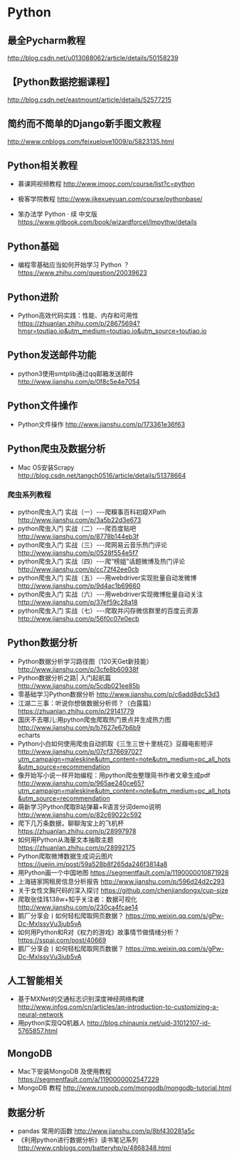 # Python

##  最全Pycharm教程
http://blog.csdn.net/u013088062/article/details/50158239
## 【Python数据挖掘课程】
http://blog.csdn.net/eastmount/article/details/52577215

## 简约而不简单的Django新手图文教程
http://www.cnblogs.com/feixuelove1009/p/5823135.html

## Python相关教程
* 慕课网视频教程
http://www.imooc.com/course/list?c=python
* 极客学院教程
http://www.jikexueyuan.com/course/pythonbase/


* 笨办法学 Python · 续 中文版
https://www.gitbook.com/book/wizardforcel/lmpythw/details

## Python基础
* 编程零基础应当如何开始学习 Python ？
https://www.zhihu.com/question/20039623

## Python进阶
* Python高效代码实践：性能、内存和可用性
https://zhuanlan.zhihu.com/p/28675694?hmsr=toutiao.io&utm_medium=toutiao.io&utm_source=toutiao.io

## Python发送邮件功能
* python3使用smtplib通过qq邮箱发送邮件
http://www.jianshu.com/p/0f8c5e4e7054

## Python文件操作
* Python文件操作
http://www.jianshu.com/p/173361e36f63


## Python爬虫及数据分析
* Mac OS安装Scrapy 
http://blog.csdn.net/tangch0516/article/details/51378664
### 爬虫系列教程
* python爬虫入门 实战（一）---爬糗事百科初窥XPath
http://www.jianshu.com/p/3a5b22d3e673
* python爬虫入门 实战（二）---爬百度贴吧
http://www.jianshu.com/p/8778b144eb3f
* python爬虫入门 实战（三）---爬网易云音乐热门评论
http://www.jianshu.com/p/0528f554e5f7
* python爬虫入门 实战（四）---爬“榜姐”话题微博及热门评论
http://www.jianshu.com/p/cc72f42ee0cb
* python爬虫入门 实战（五）---用webdriver实现批量自动发微博
http://www.jianshu.com/p/9d4ac1b69660
* python爬虫入门 实战（六）---用webdriver实现微博批量自动关注
http://www.jianshu.com/p/37ef59c28a18
* python爬虫入门 实战（七）---爬取并闪存微信群里的百度云资源
http://www.jianshu.com/p/56f0c07e0ecb

## Python数据分析
* Python数据分析学习路径图（120天Get新技能）
http://www.jianshu.com/p/3cfe8b60938f
* Python数据分析之路| 入门起航篇
http://www.jianshu.com/p/5cdb021ee85b
* 零基础学习Python数据分析
http://www.jianshu.com/p/c6add8dc53d3
* 江湖二三事：听说你想做数据分析师？（白露篇）
https://zhuanlan.zhihu.com/p/29141779
* 国庆不去哪儿:用python爬虫爬取热门景点并生成热力图
http://www.jianshu.com/p/b7627e67b6b9 <br>
echarts 
* Python小白如何使用爬虫自动抓取《三生三世十里桃花》豆瓣电影短评
http://www.jianshu.com/p/07cf37669702?utm_campaign=maleskine&utm_content=note&utm_medium=pc_all_hots&utm_source=recommendation
* 像开始写小说一样开始编程：用python爬虫整理简书作者文章生成pdf
http://www.jianshu.com/p/965ae240ce65?utm_campaign=maleskine&utm_content=note&utm_medium=pc_all_hots&utm_source=recommendation
* 萌新学习Python爬取B站弹幕+R语言分词demo说明
http://www.jianshu.com/p/82c69022c592
* 爬下几万条数据，聊聊淘宝上的飞机杯
https://zhuanlan.zhihu.com/p/28997978
* 如何用Python从海量文本抽取主题
https://zhuanlan.zhihu.com/p/28992175
* Python爬取微博数据生成词云图片
https://juejin.im/post/59a528b8f265da246f3814a8
* 用Python画一个中国地图
https://segmentfault.com/a/1190000010871928
* 上海链家网租房信息分析报告
http://www.jianshu.com/p/596d24d2c293
* 关于女性文胸尺码的深入探讨
https://github.com/chenjiandongx/cup-size
* 爬取张佳玮138w+知乎关注者：数据可视化
http://www.jianshu.com/p/230ca4fcae14
* 鹅厂分享会丨如何轻松爬取网页数据？
https://mp.weixin.qq.com/s/gPw-Dc-MxlssyVu3jub5vA
* 如何用Python和R对《权力的游戏》故事情节做情绪分析？
https://sspai.com/post/40669
* 鹅厂分享会丨如何轻松爬取网页数据？
https://mp.weixin.qq.com/s/gPw-Dc-MxlssyVu3jub5vA


## 人工智能相关
* 基于MXNet的交通标志识别深度神经网络构建
http://www.infoq.com/cn/articles/an-introduction-to-customizing-a-neural-network
*  用python实现QQ机器人 
http://blog.chinaunix.net/uid-31012107-id-5765857.html


## MongoDB 
* Mac下安装MongoDB 及使用教程
https://segmentfault.com/a/1190000002547229
* MongoDB 教程
http://www.runoob.com/mongodb/mongodb-tutorial.html



## 数据分析
* pandas 常用的函数
http://www.jianshu.com/p/8bf430281a5c
* 《利用python进行数据分析》读书笔记系列
http://www.cnblogs.com/batteryhp/p/4868348.html